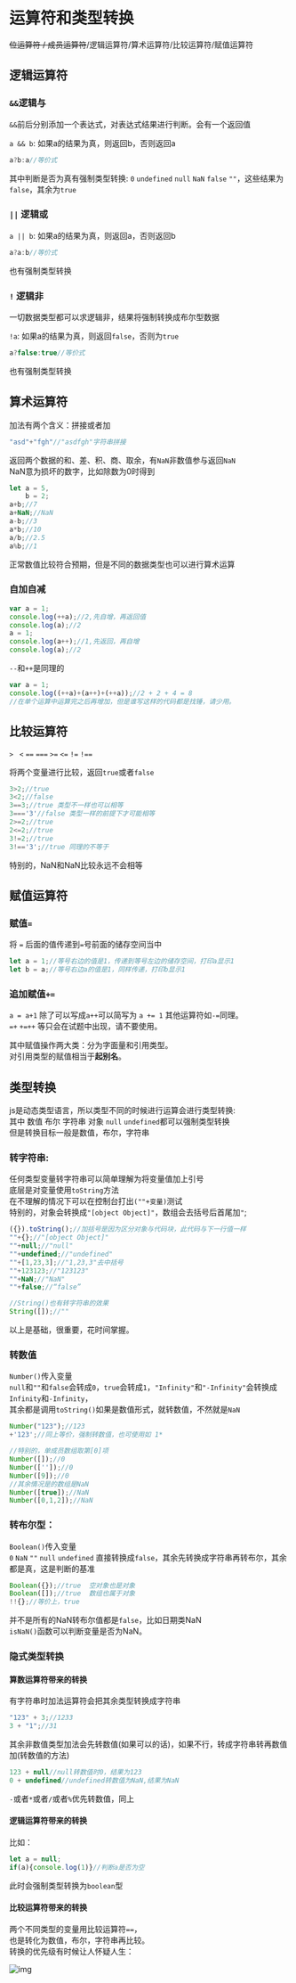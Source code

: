 # 运算符和类型转换

~~位运算符 / 成员运算符~~/逻辑运算符/算术运算符/比较运算符/赋值运算符

## 逻辑运算符

### `&&`逻辑与 

`&&`前后分别添加一个表达式，对表达式结果进行判断。会有一个返回值

`a && b`:    如果a的结果为真，则返回b，否则返回a

```js
a?b:a//等价式
```

其中判断是否为真有强制类型转换: `0` `undefined` `null` `NaN` `false` `""`，这些结果为`false`，其余为`true`

### `||` 逻辑或

`a || b`:    如果a的结果为真，则返回a，否则返回b

```js
a?a:b//等价式
```

也有强制类型转换

### `!` 逻辑非

一切数据类型都可以求逻辑非，结果将强制转换成布尔型数据

`!a`:    如果a的结果为真，则返回`false`，否则为`true`

```js
a?false:true//等价式
```

也有强制类型转换



## 算术运算符

加法有两个含义：拼接或者加

```js
"asd"+"fgh"//"asdfgh"字符串拼接
```

返回两个数据的和、差、积、商、取余，有`NaN`非数值参与返回`NaN`    
NaN意为损坏的数字，比如除数为0时得到

```js
let a = 5,
    b = 2;
a+b;//7
a+NaN;//NaN
a-b;//3
a*b;//10
a/b;//2.5
a%b;//1
```

正常数值比较符合预期，但是不同的数据类型也可以进行算术运算

### 自加自减

```js
var a = 1;
console.log(++a);//2,先自增，再返回值
console.log(a);//2
a = 1;
console.log(a++);//1,先返回，再自增
console.log(a);//2
```

`--`和`++`是同理的

```js
var a = 1;
console.log((++a)+(a++)+(++a));//2 + 2 + 4 = 8
//在单个运算中运算完之后再增加，但是谁写这样的代码都是找锤，请少用。
```



## 比较运算符

 `>` ` <` `==`  `===`  `>=` `<=` `!=` `!==`

将两个变量进行比较，返回`true`或者`false`

```js
3>2;//true
3<2;//false
3==3;//true 类型不一样也可以相等
3==='3'//false 类型一样的前提下才可能相等
2>=2;//true
2<=2;//true
3!=2;//true
3!=='3';//true 同理的不等于
```

特别的，NaN和NaN比较永远不会相等



## 赋值运算符

### 赋值`=`

将 `=` 后面的值传递到`=`号前面的储存空间当中

```js
let a = 1;//等号右边的值是1，传递到等号左边的储存空间，打印a显示1
let b = a;//等号右边a的值是1，同样传递，打印b显示1
```

### 追加赋值`+=`

`a = a+1`  除了可以写成`a++`可以简写为 `a += 1`  其他运算符如`-=`同理。    
`=+`  `+=++` 等只会在试题中出现，请不要使用。

其中赋值操作两大类：分为字面量和引用类型。    
对引用类型的赋值相当于**起别名**。



## 类型转换

js是动态类型语言，所以类型不同的时候进行运算会进行类型转换:     
其中 数值 布尔 字符串 对象 `null` `undefined`都可以强制类型转换    
但是转换目标一般是数值，布尔，字符串

### 转字符串:

任何类型变量转字符串可以简单理解为将变量值加上引号    
底层是对变量使用`toString`方法   
在不理解的情况下可以在控制台打出`(""+变量)`测试    
特别的，对象会转换成`"[object Object]"`，数组会去括号后首尾加`"`;

```js
({}).toString();//加括号是因为区分对象与代码块，此代码与下一行值一样
""+{};//"[object Object]"
""+null;//"null"
""+undefined;//"undefined"
""+[1,23,3];//"1,23,3"去中括号
""+123123;//"123123"
""+NaN;//"NaN"
""+false;//“false”

//String()也有转字符串的效果
String([]);//""
```

以上是基础，很重要，花时间掌握。



### 转数值

`Number()`传入变量    
`null`和`""`和`false`会转成`0`，`true`会转成`1`，`"Infinity"`和`"-Infinity"`会转换成`Infinity`和`-Infinity`，    
其余都是调用`toString()`如果是数值形式，就转数值，不然就是`NaN`

```js
Number("123");//123
+'123';//同上等价，强制转数值，也可使用如 1*

//特别的，单成员数组取第[0]项
Number([]);//0
Number(['']);//0
Number([9]);//0
//其余情况是的数组是NaN
Number([true]);//NaN
Number([0,1,2]);//NaN
```



### 转布尔型：

`Boolean()`传入变量    
`0` `NaN`  `""` `null` `undefined` 直接转换成`false`，其余先转换成字符串再转布尔，其余都是真，这是判断的基准

```js
Boolean({});//true  空对象也是对象
Boolean([]);//true  数组也属于对象
!!{};//等价上，true
```

并不是所有的NaN转布尔值都是`false`，比如日期类NaN    
`isNaN()`函数可以判断变量是否为NaN。



### 隐式类型转换

#### 算数运算符带来的转换

有字符串时加法运算符会把其余类型转换成字符串

```js
"123" + 3;//1233
3 + "1";//31
```

其余非数值类型加法会先转数值(如果可以的话)，如果不行，转成字符串转再数值加(转数值的方法)

```js
123 + null//null转数值时0，结果为123
0 + undefined//undefined转数值为NaN,结果为NaN
```

`-`或者`*`或者`/`或者`%`优先转数值，同上

#### 逻辑运算符带来的转换

比如：

```js
let a = null;
if(a){console.log(1)}//判断a是否为空
```

此时会强制类型转换为`boolean`型

#### 比较运算符带来的转换

两个不同类型的变量用比较运算符`==`，    
也是转化为数值，布尔，字符串再比较。    
转换的优先级有时候让人怀疑人生：

![img](../.vuepress/public/img/eq.jpg)